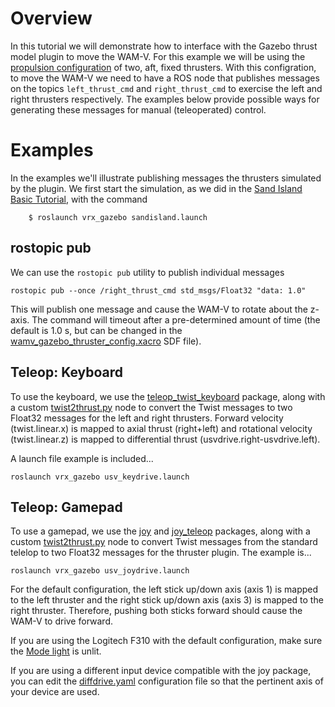 # Overview #

In this tutorial we will demonstrate how to interface with the Gazebo thrust model plugin to move the WAM-V.  For this example we will be using the [propulsion configuration](https://bitbucket.org/osrf/vrx/wiki/tutorials/PropulsionConfiguration) of two, aft, fixed thrusters.  With this configration, to move the WAM-V we need to have a ROS node that publishes messages on the topics `left_thrust_cmd` and  `right_thrust_cmd` to exercise the left and right thrusters respectively.  The examples below provide possible ways for generating these messages for manual (teleoperated) control.

# Examples #

In the examples we'll illustrate publishing messages the thrusters simulated by the plugin.  We first start the simulation, as we did in the [Sand Island Basic Tutorial](https://bitbucket.org/osrf/vrx/wiki/tutorials/Sand_Island_Basic), with the command

```
    $ roslaunch vrx_gazebo sandisland.launch
```

## rostopic pub ##

We can use the `rostopic pub` utility to publish individual messages

```
rostopic pub --once /right_thrust_cmd std_msgs/Float32 "data: 1.0"
```

This will publish one message and cause the WAM-V to rotate about the z-axis.  The command will timeout after a pre-determined amount of time (the default is 1.0 s, but can be changed in the [wamv_gazebo_thruster_config.xacro](https://bitbucket.org/osrf/vrx/src/default/wamv_gazebo/urdf/thruster_layouts/wamv_gazebo_thruster_config.xacro) SDF file).


## Teleop: Keyboard ##

To use the keyboard, we use the [teleop_twist_keyboard](http://wiki.ros.org/teleop_twist_keyboard) package, along with a custom [twist2thrust.py]( https://bitbucket.org/osrf/vrx/src/default/vrx_gazebo/nodes/twist2thrust.py) node to convert the Twist messages to two Float32 messages for the left and right thrusters. Forward velocity (twist.linear.x) is mapped to axial thrust (right+left) and rotational velocity (twist.linear.z) is mapped to differential thrust (usvdrive.right-usvdrive.left).

A launch file example is included...

```
roslaunch vrx_gazebo usv_keydrive.launch
```

## Teleop: Gamepad ##

To use a gamepad, we use the [joy](http://wiki.ros.org/joy) and [joy_teleop](http://wiki.ros.org/joy_teleop) packages, along with a custom [twist2thrust.py]( https://bitbucket.org/osrf/vrx/src/default/vrx_gazebo/nodes/twist2thrust.py) node to convert Twist messages from the standard telelop to two Float32 messages for the thruster plugin.  The example is...

```
roslaunch vrx_gazebo usv_joydrive.launch
```

For the default configuration, the left stick up/down axis (axis 1) is mapped to the left thruster and the right stick up/down axis (axis 3) is mapped to the right thruster.  Therefore, pushing both sticks forward should cause the WAM-V to drive forward.

If you are using the Logitech F310 with the default configuration, make sure the [Mode light](http://support.logitech.com/en_my/article/21691?product=a0qi00000069ueWAAQ) is unlit.

If you are using a different input device compatible with the joy package, you can edit the [diffdrive.yaml](https://bitbucket.org/osrf/vrx/src/default/vrx_gazebo/config/diffdrive.yaml) configuration file so that the pertinent axis of your device are used.